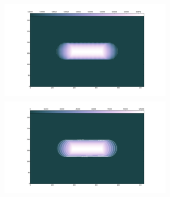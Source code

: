 ![alt text](./results/Polarization_map.png "Polarization map")

![alt text](./results/Polarization_contours.png "Polarization contours")
